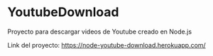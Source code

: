# YoutubeDownload
Proyecto para descargar videos de Youtube creado en Node.js

Link del proyecto:
https://node-youtube-download.herokuapp.com/
